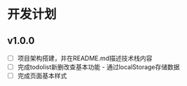 # 开发计划

## v1.0.0
- [ ] 项目架构搭建，并在README.md描述技术栈内容
- [ ] 完成todolist新删改查基本功能 - 通过localStorage存储数据
- [ ] 完成页面基本样式